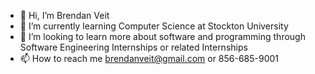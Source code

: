 - 👋 Hi, I’m Brendan Veit
- 🌱 I’m currently learning Computer Science at Stockton University
- 💞️ I’m looking to learn more about software and programming through Software Engineering Internships or related Internships
- 📫 How to reach me brendanveit@gmail.com or 856-685-9001

<!---
BV58/BV58 is a ✨ special ✨ repository because its `README.md` (this file) appears on your GitHub profile.
You can click the Preview link to take a look at your changes.
--->
